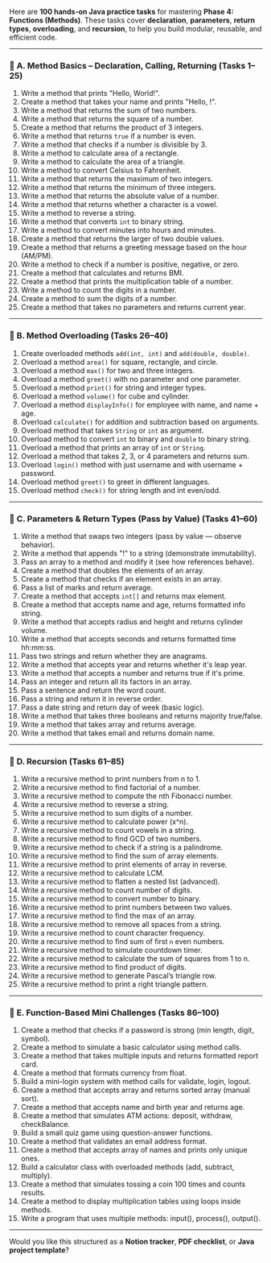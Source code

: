 Here are **100 hands-on Java practice tasks** for mastering **Phase 4: Functions (Methods)**. These tasks cover **declaration**, **parameters**, **return types**, **overloading**, and **recursion**, to help you build modular, reusable, and efficient code.

---

### 🔷 **A. Method Basics – Declaration, Calling, Returning (Tasks 1–25)**

1. Write a method that prints "Hello, World!".
2. Create a method that takes your name and prints "Hello, !".
3. Write a method that returns the sum of two numbers.
4. Write a method that returns the square of a number.
5. Create a method that returns the product of 3 integers.
6. Write a method that returns `true` if a number is even.
7. Write a method that checks if a number is divisible by 3.
8. Write a method to calculate area of a rectangle.
9. Write a method to calculate the area of a triangle.
10. Write a method to convert Celsius to Fahrenheit.
11. Write a method that returns the maximum of two integers.
12. Write a method that returns the minimum of three integers.
13. Write a method that returns the absolute value of a number.
14. Write a method that returns whether a character is a vowel.
15. Write a method to reverse a string.
16. Write a method that converts `int` to binary string.
17. Write a method to convert minutes into hours and minutes.
18. Create a method that returns the larger of two double values.
19. Create a method that returns a greeting message based on the hour (AM/PM).
20. Write a method to check if a number is positive, negative, or zero.
21. Create a method that calculates and returns BMI.
22. Create a method that prints the multiplication table of a number.
23. Write a method to count the digits in a number.
24. Create a method to sum the digits of a number.
25. Create a method that takes no parameters and returns current year.

---

### 🔷 **B. Method Overloading (Tasks 26–40)**

1. Create overloaded methods `add(int, int)` and `add(double, double)`.
2. Overload a method `area()` for square, rectangle, and circle.
3. Overload a method `max()` for two and three integers.
4. Overload a method `greet()` with no parameter and one parameter.
5. Overload a method `print()` for string and integer types.
6. Overload a method `volume()` for cube and cylinder.
7. Overload a method `displayInfo()` for employee with name, and name + age.
8. Overload `calculate()` for addition and subtraction based on arguments.
9. Overload method that takes `String` or `int` as argument.
10. Overload method to convert `int` to binary and `double` to binary string.
11. Overload a method that prints an array of `int` or `String`.
12. Overload a method that takes 2, 3, or 4 parameters and returns sum.
13. Overload `login()` method with just username and with username + password.
14. Overload method `greet()` to greet in different languages.
15. Overload method `check()` for string length and int even/odd.

---

### 🔷 **C. Parameters & Return Types (Pass by Value) (Tasks 41–60)**

1. Write a method that swaps two integers (pass by value — observe behavior).
2. Write a method that appends "!" to a string (demonstrate immutability).
3. Pass an array to a method and modify it (see how references behave).
4. Create a method that doubles the elements of an array.
5. Create a method that checks if an element exists in an array.
6. Pass a list of marks and return average.
7. Create a method that accepts `int[]` and returns max element.
8. Create a method that accepts name and age, returns formatted info string.
9. Write a method that accepts radius and height and returns cylinder volume.
10. Write a method that accepts seconds and returns formatted time hh:mm:ss.
11. Pass two strings and return whether they are anagrams.
12. Write a method that accepts year and returns whether it's leap year.
13. Write a method that accepts a number and returns true if it's prime.
14. Pass an integer and return all its factors in an array.
15. Pass a sentence and return the word count.
16. Pass a string and return it in reverse order.
17. Pass a date string and return day of week (basic logic).
18. Write a method that takes three booleans and returns majority true/false.
19. Write a method that takes array and returns average.
20. Write a method that takes email and returns domain name.

---

### 🔷 **D. Recursion (Tasks 61–85)**

1. Write a recursive method to print numbers from n to 1.
2. Write a recursive method to find factorial of a number.
3. Write a recursive method to compute the nth Fibonacci number.
4. Write a recursive method to reverse a string.
5. Write a recursive method to sum digits of a number.
6. Write a recursive method to calculate power (x^n).
7. Write a recursive method to count vowels in a string.
8. Write a recursive method to find GCD of two numbers.
9. Write a recursive method to check if a string is a palindrome.
10. Write a recursive method to find the sum of array elements.
11. Write a recursive method to print elements of array in reverse.
12. Write a recursive method to calculate LCM.
13. Write a recursive method to flatten a nested list (advanced).
14. Write a recursive method to count number of digits.
15. Write a recursive method to convert number to binary.
16. Write a recursive method to print numbers between two values.
17. Write a recursive method to find the max of an array.
18. Write a recursive method to remove all spaces from a string.
19. Write a recursive method to count character frequency.
20. Write a recursive method to find sum of first `n` even numbers.
21. Write a recursive method to simulate countdown timer.
22. Write a recursive method to calculate the sum of squares from 1 to n.
23. Write a recursive method to find product of digits.
24. Write a recursive method to generate Pascal’s triangle row.
25. Write a recursive method to print a right triangle pattern.

---

### 🔷 **E. Function-Based Mini Challenges (Tasks 86–100)**

1. Create a method that checks if a password is strong (min length, digit, symbol).
2. Create a method to simulate a basic calculator using method calls.
3. Create a method that takes multiple inputs and returns formatted report card.
4. Create a method that formats currency from float.
5. Build a mini-login system with method calls for validate, login, logout.
6. Create a method that accepts array and returns sorted array (manual sort).
7. Create a method that accepts name and birth year and returns age.
8. Create a method that simulates ATM actions: deposit, withdraw, checkBalance.
9. Build a small quiz game using question-answer functions.
10. Create a method that validates an email address format.
11. Create a method that accepts array of names and prints only unique ones.
12. Build a calculator class with overloaded methods (add, subtract, multiply).
13. Create a method that simulates tossing a coin 100 times and counts results.
14. Create a method to display multiplication tables using loops inside methods.
15. Write a program that uses multiple methods: input(), process(), output().

---

Would you like this structured as a **Notion tracker**, **PDF checklist**, or **Java project template**?